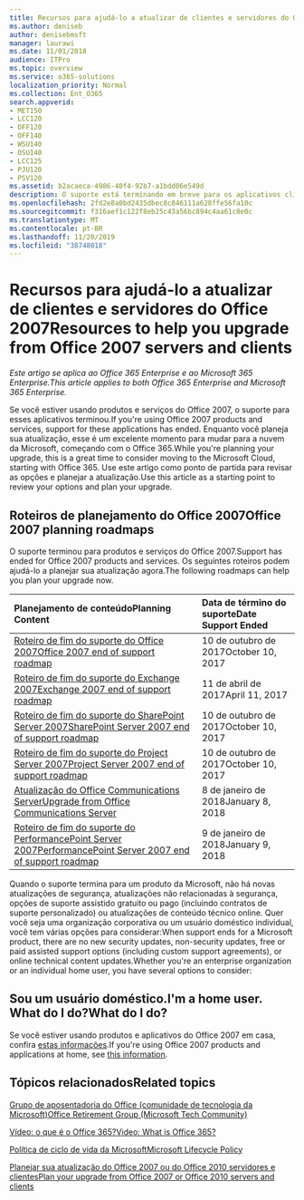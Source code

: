```yaml
---
title: Recursos para ajudá-lo a atualizar de clientes e servidores do Office 2007
ms.author: deniseb
author: denisebmsft
manager: laurawi
ms.date: 11/01/2018
audience: ITPro
ms.topic: overview
ms.service: o365-solutions
localization_priority: Normal
ms.collection: Ent_O365
search.appverid:
- MET150
- LCC120
- OFF120
- OFF140
- WSU140
- OSU140
- LCC125
- PJU120
- PSV120
ms.assetid: b2acaeca-4986-40f4-92b7-a1bdd06e549d
description: O suporte está terminando em breve para os aplicativos cliente e servidores do Office 2007, e os acordos de suporte personalizados não estão disponíveis. Use este artigo para começar a planejar sua atualização agora.
ms.openlocfilehash: 2fd2e8a0bd2435dbec8c846111a628ffe56fa10c
ms.sourcegitcommit: f316aef1c122f8eb25c43a56bc894c4aa61c8e0c
ms.translationtype: MT
ms.contentlocale: pt-BR
ms.lasthandoff: 11/20/2019
ms.locfileid: "38748018"
---
```

# <a name="resources-to-help-you-upgrade-from-office-2007-servers-and-clients"></a><span data-ttu-id="049ed-104">Recursos para ajudá-lo a atualizar de clientes e servidores do Office 2007</span><span class="sxs-lookup"><span data-stu-id="049ed-104">Resources to help you upgrade from Office 2007 servers and clients</span></span>

<span data-ttu-id="049ed-105">*Este artigo se aplica ao Office 365 Enterprise e ao Microsoft 365 Enterprise.*</span><span class="sxs-lookup"><span data-stu-id="049ed-105">*This article applies to both Office 365 Enterprise and Microsoft 365 Enterprise.*</span></span>

<span data-ttu-id="049ed-106">Se você estiver usando produtos e serviços do Office 2007, o suporte para esses aplicativos terminou.</span><span class="sxs-lookup"><span data-stu-id="049ed-106">If you're using Office 2007 products and services, support for these applications has ended.</span></span> <span data-ttu-id="049ed-107">Enquanto você planeja sua atualização, esse é um excelente momento para mudar para a nuvem da Microsoft, começando com o Office 365.</span><span class="sxs-lookup"><span data-stu-id="049ed-107">While you're planning your upgrade, this is a great time to consider moving to the Microsoft Cloud, starting with Office 365.</span></span> <span data-ttu-id="049ed-108">Use este artigo como ponto de partida para revisar as opções e planejar a atualização.</span><span class="sxs-lookup"><span data-stu-id="049ed-108">Use this article as a starting point to review your options and plan your upgrade.</span></span>
      
## <a name="office-2007-planning-roadmaps"></a><span data-ttu-id="049ed-109">Roteiros de planejamento do Office 2007</span><span class="sxs-lookup"><span data-stu-id="049ed-109">Office 2007 planning roadmaps</span></span>
  
<span data-ttu-id="049ed-110">O suporte terminou para produtos e serviços do Office 2007.</span><span class="sxs-lookup"><span data-stu-id="049ed-110">Support has ended for Office 2007 products and services.</span></span> <span data-ttu-id="049ed-111">Os seguintes roteiros podem ajudá-lo a planejar sua atualização agora.</span><span class="sxs-lookup"><span data-stu-id="049ed-111">The following roadmaps can help you plan your upgrade now.</span></span>

|<span data-ttu-id="049ed-112">**Planejamento de conteúdo**</span><span class="sxs-lookup"><span data-stu-id="049ed-112">**Planning Content**</span></span>|<span data-ttu-id="049ed-113">**Data de término do suporte**</span><span class="sxs-lookup"><span data-stu-id="049ed-113">**Date Support Ended**</span></span>|
|:-----|:-----|
|[<span data-ttu-id="049ed-114">Roteiro de fim do suporte do Office 2007</span><span class="sxs-lookup"><span data-stu-id="049ed-114">Office 2007 end of support roadmap</span></span>](https://docs.microsoft.com/DeployOffice/office-2007-end-support-roadmap) <br/> |<span data-ttu-id="049ed-115">10 de outubro de 2017</span><span class="sxs-lookup"><span data-stu-id="049ed-115">October 10, 2017</span></span>  <br/> |
|[<span data-ttu-id="049ed-116">Roteiro de fim do suporte do Exchange 2007</span><span class="sxs-lookup"><span data-stu-id="049ed-116">Exchange 2007 end of support roadmap</span></span>](exchange-2007-end-of-support.md) <br/> |<span data-ttu-id="049ed-117">11 de abril de 2017</span><span class="sxs-lookup"><span data-stu-id="049ed-117">April 11, 2017</span></span>  <br/> |
|[<span data-ttu-id="049ed-118">Roteiro de fim do suporte do SharePoint Server 2007</span><span class="sxs-lookup"><span data-stu-id="049ed-118">SharePoint Server 2007 end of support roadmap</span></span>](sharepoint-2007-end-of-support.md) <br/> |<span data-ttu-id="049ed-119">10 de outubro de 2017</span><span class="sxs-lookup"><span data-stu-id="049ed-119">October 10, 2017</span></span>  <br/> |
|[<span data-ttu-id="049ed-120">Roteiro de fim do suporte do Project Server 2007</span><span class="sxs-lookup"><span data-stu-id="049ed-120">Project Server 2007 end of support roadmap</span></span>](project-server-2007-end-of-support.md) <br/> |<span data-ttu-id="049ed-121">10 de outubro de 2017</span><span class="sxs-lookup"><span data-stu-id="049ed-121">October 10, 2017</span></span>  <br/> |
|[<span data-ttu-id="049ed-122">Atualização do Office Communications Server</span><span class="sxs-lookup"><span data-stu-id="049ed-122">Upgrade from Office Communications Server</span></span>](https://docs.microsoft.com/SkypeForBusiness/plan-your-deployment/upgrade) <br/> |<span data-ttu-id="049ed-123">8 de janeiro de 2018</span><span class="sxs-lookup"><span data-stu-id="049ed-123">January 8, 2018</span></span>  <br/> |
|[<span data-ttu-id="049ed-124">Roteiro de fim do suporte do PerformancePoint Server 2007</span><span class="sxs-lookup"><span data-stu-id="049ed-124">PerformancePoint Server 2007 end of support roadmap</span></span>](pps-2007-end-of-support.md) <br/> |<span data-ttu-id="049ed-125">9 de janeiro de 2018</span><span class="sxs-lookup"><span data-stu-id="049ed-125">January 9, 2018</span></span>  <br/> |
   
<span data-ttu-id="049ed-126">Quando o suporte termina para um produto da Microsoft, não há novas atualizações de segurança, atualizações não relacionadas à segurança, opções de suporte assistido gratuito ou pago (incluindo contratos de suporte personalizado) ou atualizações de conteúdo técnico online. Quer você seja uma organização corporativa ou um usuário doméstico individual, você tem várias opções para considerar:</span><span class="sxs-lookup"><span data-stu-id="049ed-126">When support ends for a Microsoft product, there are no new security updates, non-security updates, free or paid assisted support options (including custom support agreements), or online technical content updates.Whether you're an enterprise organization or an individual home user, you have several options to consider:</span></span>

## <a name="im-a-home-user-what-do-i-do"></a><span data-ttu-id="049ed-127">Sou um usuário doméstico.</span><span class="sxs-lookup"><span data-stu-id="049ed-127">I'm a home user.</span></span> <span data-ttu-id="049ed-128">What do I do?</span><span class="sxs-lookup"><span data-stu-id="049ed-128">What do I do?</span></span>

<span data-ttu-id="049ed-129">Se você estiver usando produtos e aplicativos do Office 2007 em casa, confira [estas informações](plan-upgrade-previous-versions-office.md#im-a-home-user-what-do-i-do).</span><span class="sxs-lookup"><span data-stu-id="049ed-129">If you're using Office 2007 products and applications at home, see [this information](plan-upgrade-previous-versions-office.md#im-a-home-user-what-do-i-do).</span></span>
     
## <a name="related-topics"></a><span data-ttu-id="049ed-130">Tópicos relacionados</span><span class="sxs-lookup"><span data-stu-id="049ed-130">Related topics</span></span>

[<span data-ttu-id="049ed-131">Grupo de aposentadoria do Office (comunidade de tecnologia da Microsoft)</span><span class="sxs-lookup"><span data-stu-id="049ed-131">Office Retirement Group (Microsoft Tech Community)</span></span>](https://go.microsoft.com/fwlink/?linkid=842065)
  
[<span data-ttu-id="049ed-132">Vídeo: o que é o Office 365?</span><span class="sxs-lookup"><span data-stu-id="049ed-132">Video: What is Office 365?</span></span>](https://support.office.com/article/847caf12-2589-452c-8aca-1c009797678b.aspx)
  
[<span data-ttu-id="049ed-133">Política de ciclo de vida da Microsoft</span><span class="sxs-lookup"><span data-stu-id="049ed-133">Microsoft Lifecycle Policy</span></span>](https://go.microsoft.com/fwlink/?linkid=865200)

[<span data-ttu-id="049ed-134">Planejar sua atualização do Office 2007 ou do Office 2010 servidores e clientes</span><span class="sxs-lookup"><span data-stu-id="049ed-134">Plan your upgrade from Office 2007 or Office 2010 servers and clients</span></span>](plan-upgrade-previous-versions-office.md)
  

